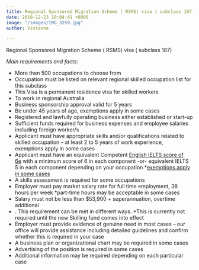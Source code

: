 ```yaml
---
title: Regional Sponsored Migration Scheme ( RSMS) visa ( subclass 187)
date: 2018-12-23 10:04:41 +0000
image: "/images/IMG_3259.jpg"
author: Vivienne

---
```

Regional Sponsored Migration Scheme ( RSMS) visa ( subclass 187)

_Main requirements and facts:_

* More than 500 occupations to choose from
* Occupation must be listed on relevant regional skilled occupation list for this subclass
* This Visa is a permanent residence visa for skilled workers
* To work in regional Australia
* Business sponsorship approval valid for 5 years
* Be under 45 years of age, exemptions apply in some cases
* Registered and lawfully operating business either established or start-up
* Sufficient funds required for business expenses and employee salaries including foreign worker/s
* Applicant must have appropriate skills and/or qualifications related to skilled occupation – at least 2 to 5 years of work experience, exemptions apply in some cases
* Applicant must have an equivalent Competent [English IELTS score of 6e](https://www.immiaustralia.com.au/alternative-english-language-tests/) with a minimum score of 6 in each component -or- equivalent IELTS 5 in each component depending on your occupation *[exemptions apply in some cases](https://www.immiaustralia.com.au/blogs/482-english-exemptions/)
* A skills assessment is required for some occupations
* Employer must pay market salary rate for full time employment, 38 hours per week *part-time hours may be acceptable in some cases
* Salary must not be less than $53,900 + superannuation, overtime additional
* . This requirement can be met in different ways. *This is currently not required until the new Skilling fund comes into effect
* Employer must provide evidence of genuine need in most cases – our office will provide assistance including detailed guidelines and confirm whether this is required in your case
* A business plan or organizational chart may be required in some cases
* Advertising of the position is required in some cases
* Additional information may be required depending on each particular case